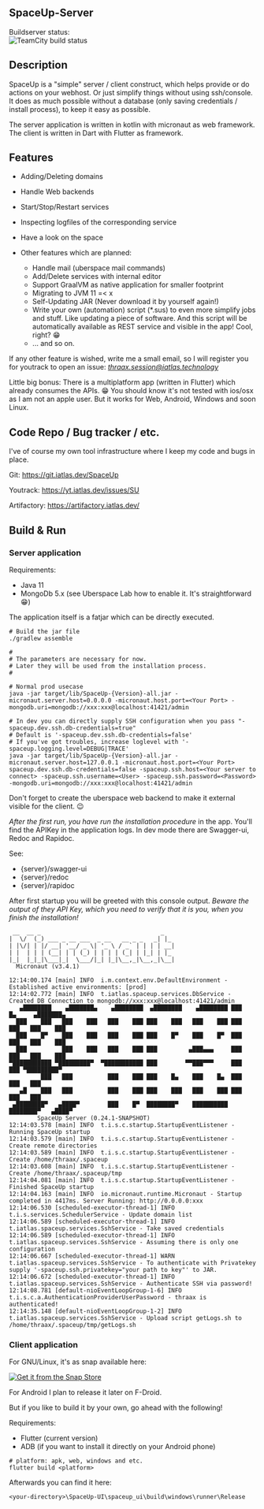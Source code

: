 ## SpaceUp-Server

Buildserver status:  
![TeamCity build status](https://tc.iatlas.dev/app/rest/builds/buildType:id:SpaceUpServer_Build/statusIcon.svg)

## Description

SpaceUp is a "simple" server / client construct, which helps provide or do actions on your webhost. Or just simplify things without using ssh/console.
It does as much possible without a database (only saving credentials / install process), to keep it easy as possible.

The server application is written in kotlin with micronaut as web framework. The client is written in Dart with Flutter as framework.

## Features

* Adding/Deleting domains
* Handle Web backends
* Start/Stop/Restart services
* Inspecting logfiles of the corresponding service
* Have a look on the space

* Other features which are planned:
  * Handle mail (uberspace mail commands)
  * Add/Delete services with internal editor
  * Support GraalVM as native application for smaller footprint
  * Migrating to JVM 11 =< x
  * Self-Updating JAR (Never download it by yourself again!)
  * Write your own (automation) script (*.sus) to even more simplify jobs and stuff.
  Like updating a piece of software. And this script will be automatically available as REST service and visible in the app! Cool, right? 😁
  * ... and so on.

If any other feature is wished, write me a small email, so I will register you for youtrack to open an issue:
*thraax.session@iatlas.technology*

Little big bonus: There is a multiplatform app (written in Flutter) which already consumes the APIs. 😁
You should know it's not tested with ios/osx as I am not an apple user.
But it works for Web, Android, Windows and soon Linux.

## Code Repo / Bug tracker / etc.

I've of course my own tool infrastructure where I keep my code and bugs in place.

Git: https://git.iatlas.dev/SpaceUp

Youtrack: https://yt.iatlas.dev/issues/SU

Artifactory:
https://artifactory.iatlas.dev/

## Build & Run

### Server application

Requirements:

* Java 11
* MongoDb 5.x (see Uberspace Lab how to enable it. It's straightforward 😁)

The application itself is a fatjar which can be directly executed.

```
# Build the jar file
./gradlew assemble

#
# The parameters are necessary for now.
# Later they will be used from the installation process.
#

# Normal prod usecase
java -jar target/lib/SpaceUp-{Version}-all.jar -micronaut.server.host=0.0.0.0 -micronaut.host.port=<Your Port> -mongodb.uri=mongodb://xxx:xxx@localhost:41421/admin

# In dev you can directly supply SSH configuration when you pass "-spaceup.dev.ssh.db-credentials=true"
# Default is '-spaceup.dev.ssh.db-credentials=false'
# If you've got troubles, increase loglevel with '-spaceup.logging.level=DEBUG|TRACE'
java -jar target/lib/SpaceUp-{Version}-all.jar -micronaut.server.host=127.0.0.1 -micronaut.host.port=<Your Port> spaceup.dev.ssh.db-credentials=false -spaceup.ssh.host=<Your server to connect> -spaceup.ssh.username=<User> -spaceup.ssh.password=<Password> -mongodb.uri=mongodb://xxx:xxx@localhost:41421/admin
```

Don't forget to create the uberspace web backend to make it external visible for the client. 😉

*After the first run, you have run the installation procedure* in the app. You'll find the APIKey in the application logs.
In dev mode there are Swagger-ui, Redoc and Rapidoc.

See:

* {server}/swagger-ui
* {server}/redoc
* {server}/rapidoc

After first startup you will be greeted with this console output.
*Beware the output of they API Key, which you need to verify that it is you, when you finish the installation!*

```
 __  __ _                                  _   
|  \/  (_) ___ _ __ ___  _ __   __ _ _   _| |_ 
| |\/| | |/ __| '__/ _ \| '_ \ / _` | | | | __|
| |  | | | (__| | | (_) | | | | (_| | |_| | |_ 
|_|  |_|_|\___|_|  \___/|_| |_|\__,_|\__,_|\__|
  Micronaut (v3.4.1)

12:14:00.174 [main] INFO  i.m.context.env.DefaultEnvironment - Established active environments: [prod]
12:14:02.772 [main] INFO  t.iatlas.spaceup.services.DbService - Created DB Connection to mongodb://xxx:xxx@localhost:41421/admin
   ▄████████    ▄███████▄    ▄████████  ▄████████    ▄████████ ███    █▄     ▄███████▄ 
  ███    ███   ███    ███   ███    ███ ███    ███   ███    ███ ███    ███   ███    ███ 
  ███    █▀    ███    ███   ███    ███ ███    █▀    ███    █▀  ███    ███   ███    ███ 
  ███          ███    ███   ███    ███ ███         ▄███▄▄▄     ███    ███   ███    ███ 
▀███████████ ▀█████████▀  ▀███████████ ███        ▀▀███▀▀▀     ███    ███ ▀█████████▀  
         ███   ███          ███    ███ ███    █▄    ███    █▄  ███    ███   ███        
   ▄█    ███   ███          ███    ███ ███    ███   ███    ███ ███    ███   ███        
 ▄████████▀   ▄████▀        ███    █▀  ████████▀    ██████████ ████████▀   ▄████▀      
        SpaceUp Server (0.24.1-SNAPSHOT)
12:14:03.578 [main] INFO  t.i.s.c.startup.StartupEventListener - Running SpaceUp startup
12:14:03.579 [main] INFO  t.i.s.c.startup.StartupEventListener - Create remote directories
12:14:03.589 [main] INFO  t.i.s.c.startup.StartupEventListener - Create /home/thraax/.spaceup
12:14:03.608 [main] INFO  t.i.s.c.startup.StartupEventListener - Create /home/thraax/.spaceup/tmp
12:14:04.081 [main] INFO  t.i.s.c.startup.StartupEventListener - Finished SpaceUp startup
12:14:04.163 [main] INFO  io.micronaut.runtime.Micronaut - Startup completed in 4417ms. Server Running: http://0.0.0.0:xxx
12:14:06.530 [scheduled-executor-thread-1] INFO  t.i.s.services.SchedulerService - Update domain list
12:14:06.589 [scheduled-executor-thread-1] INFO  t.iatlas.spaceup.services.SshService - Take saved credentials
12:14:06.589 [scheduled-executor-thread-1] INFO  t.iatlas.spaceup.services.SshService - Assuming there is only one configuration
12:14:06.667 [scheduled-executor-thread-1] WARN  t.iatlas.spaceup.services.SshService - To authenticate with Privatekey supply '-spaceup.ssh.privatekey="your path to key"' to JAR.
12:14:06.672 [scheduled-executor-thread-1] INFO  t.iatlas.spaceup.services.SshService - Authenticate SSH via password!
12:14:08.781 [default-nioEventLoopGroup-1-6] INFO  t.i.s.c.a.AuthenticationProviderUserPassword - thraax is authenticated!
12:14:35.148 [default-nioEventLoopGroup-1-2] INFO  t.iatlas.spaceup.services.SshService - Upload script getLogs.sh to /home/thraax/.spaceup/tmp/getLogs.sh
```

### Client application

For GNU/Linux, it's as snap available here:

[![Get it from the Snap Store](https://snapcraft.io/static/images/badges/en/snap-store-black.svg)](https://snapcraft.io/spaceup-ui)

For Android I plan to release it later on F-Droid.

But if you like to build it by your own, go ahead with the following!

Requirements:

* Flutter (current version)
* ADB (if you want to install it directly on your Android phone)

```
# platform: apk, web, windows and etc.
flutter build <platform>
```

Afterwards you can find it here:
```
<your-directory>\SpaceUp-UI\spaceup_ui\build\windows\runner\Release
```
